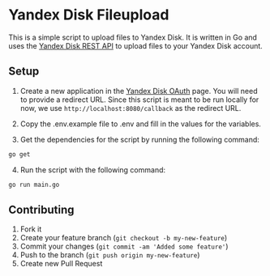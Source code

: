# Yandex Disk Fileupload

This is a simple script to upload files to Yandex Disk. It is written in Go and uses the [Yandex Disk REST API][1] to upload files to your Yandex Disk account.

## Setup

1. Create a new application in the [Yandex Disk OAuth][2] page. You will need to provide a redirect URL. Since this script is meant to be run locally for now, we use `http://localhost:8080/callback` as the redirect URL.

2. Copy the .env.example file to .env and fill in the values for the variables.

3. Get the dependencies for the script by running the following command:

```bash
go get
```

4. Run the script with the following command:

```bash
go run main.go
```

## Contributing

1. Fork it
2. Create your feature branch (`git checkout -b my-new-feature`)
3. Commit your changes (`git commit -am 'Added some feature'`)
4. Push to the branch (`git push origin my-new-feature`)
5. Create new Pull Request

[1]: https://yandex.com/dev/disk/api/reference/upload.html
[2]: https://oauth.yandex.com/client/new
